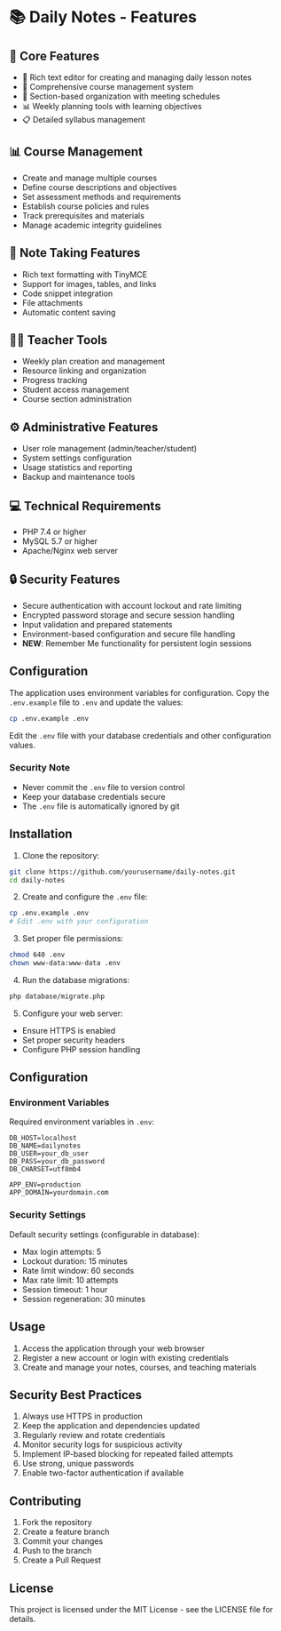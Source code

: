 # 📚 Daily Notes - Features

## 🎯 Core Features
- 📝 Rich text editor for creating and managing daily lesson notes
- 📅 Comprehensive course management system
- 👥 Section-based organization with meeting schedules
- 📊 Weekly planning tools with learning objectives
- 📋 Detailed syllabus management


## 📊 Course Management
- Create and manage multiple courses
- Define course descriptions and objectives
- Set assessment methods and requirements
- Establish course policies and rules
- Track prerequisites and materials
- Manage academic integrity guidelines

## 📝 Note Taking Features
- Rich text formatting with TinyMCE
- Support for images, tables, and links
- Code snippet integration
- File attachments
- Automatic content saving

## 👨‍🏫 Teacher Tools
- Weekly plan creation and management
- Resource linking and organization
- Progress tracking
- Student access management
- Course section administration

## ⚙️ Administrative Features
- User role management (admin/teacher/student)
- System settings configuration
- Usage statistics and reporting
- Backup and maintenance tools


## 💻 Technical Requirements
- PHP 7.4 or higher
- MySQL 5.7 or higher
- Apache/Nginx web server

## 🔒 Security Features
- Secure authentication with account lockout and rate limiting
- Encrypted password storage and secure session handling
- Input validation and prepared statements
- Environment-based configuration and secure file handling
- **NEW**: Remember Me functionality for persistent login sessions


## Configuration

The application uses environment variables for configuration. Copy the `.env.example` file to `.env` and update the values:

```bash
cp .env.example .env
```

Edit the `.env` file with your database credentials and other configuration values.

### Security Note
- Never commit the `.env` file to version control
- Keep your database credentials secure
- The `.env` file is automatically ignored by git



## Installation

1. Clone the repository:
```bash
git clone https://github.com/yourusername/daily-notes.git
cd daily-notes
```

2. Create and configure the `.env` file:
```bash
cp .env.example .env
# Edit .env with your configuration
```

3. Set proper file permissions:
```bash
chmod 640 .env
chown www-data:www-data .env
```

4. Run the database migrations:
```bash
php database/migrate.php
```

5. Configure your web server:
- Ensure HTTPS is enabled
- Set proper security headers
- Configure PHP session handling

## Configuration

### Environment Variables
Required environment variables in `.env`:
```
DB_HOST=localhost
DB_NAME=dailynotes
DB_USER=your_db_user
DB_PASS=your_db_password
DB_CHARSET=utf8mb4

APP_ENV=production
APP_DOMAIN=yourdomain.com
```

### Security Settings
Default security settings (configurable in database):
- Max login attempts: 5
- Lockout duration: 15 minutes
- Rate limit window: 60 seconds
- Max rate limit: 10 attempts
- Session timeout: 1 hour
- Session regeneration: 30 minutes

## Usage

1. Access the application through your web browser
2. Register a new account or login with existing credentials
3. Create and manage your notes, courses, and teaching materials

## Security Best Practices

1. Always use HTTPS in production
2. Keep the application and dependencies updated
3. Regularly review and rotate credentials
4. Monitor security logs for suspicious activity
5. Implement IP-based blocking for repeated failed attempts
6. Use strong, unique passwords
7. Enable two-factor authentication if available

## Contributing

1. Fork the repository
2. Create a feature branch
3. Commit your changes
4. Push to the branch
5. Create a Pull Request

## License

This project is licensed under the MIT License - see the LICENSE file for details.
